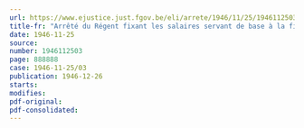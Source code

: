 ```yaml
---
url: https://www.ejustice.just.fgov.be/eli/arrete/1946/11/25/1946112503/justel
title-fr: "Arrêté du Régent fixant les salaires servant de base à la fixation des cotisations et allocations pour les marins de la marine marchande"
date: 1946-11-25
source:
number: 1946112503
page: 888888
case: 1946-11-25/03
publication: 1946-12-26
starts:
modifies:
pdf-original:
pdf-consolidated:
---
```


